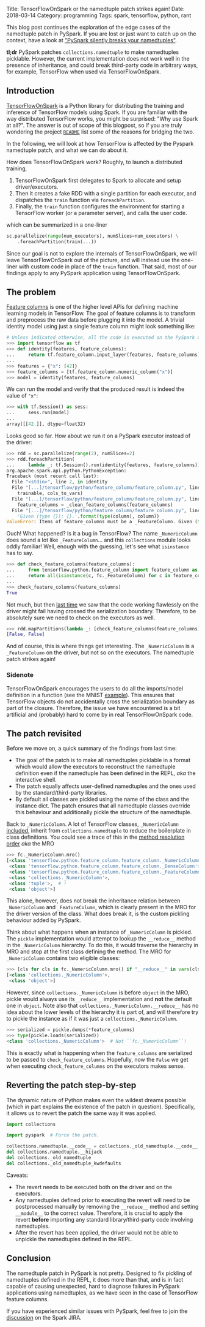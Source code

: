 Title: TensorFlowOnSpark or the namedtuple patch strikes again!
Date: 2018-03-14
Category: programming
Tags: spark, tensorflow, python, rant

This blog post continues the exploration of the edge cases of the namedtuple
patch in PySpark. If you are lost or just want to catch up on the context, have
a look at ["PySpark silently breaks your namedtuples"][pyspark-namedtuple].

**tl;dr** PySpark patches `collections.namedtuple` to make namedtuples
picklable. However, the current implementation does not work well in the
presence of inheritance, and could break third-party code in arbitrary
ways, for example, TensorFlow when used via TensorFlowOnSpark.

Introduction
------------

[TensorFlowOnSpark][tf-on-spark] is a Python library for distributing the
training and inference of TensorFlow models using Spark. If you are familiar
with the way distributed TensorFlow works, you might be surprised: "Why use
Spark at all?". The answer is out of scope of this blogpost, so if you are truly
wondering the project [`README`][why-tf-on-spark] list some of the reasons for
bridging the two.

In the following, we will look at how TensorFlow is affected by the Pyspark
namedtuple patch, and what we can do about it.

How does TensorFlowOnSpark work? Roughly, to launch a distributed training,

1. TensorFlowOnSpark first delegates to Spark to allocate and setup
   driver/executors.
2. Then it creates a fake RDD with a single partition for each executor,
   and dispatches the `train` function via `foreachPartition`.
3. Finally, the `train` function configures the environment for starting a
   TensorFlow worker (or a parameter server), and calls the user code.

which can be summarized in a one-liner

```python
sc.parallelize(range(num_executors), numSlices=num_executors) \
    .foreachPartition(train(...))
```

Since our goal is not to explore the internals of TensorFlowOnSpark, we will
leave TensorFlowOnSpark out of the picture, and will instead use the one-liner
with custom code in place of the `train` function. That said, most of our
findings apply to any PySpark application using TensorFlowOnSpark.

The problem
-----------

[Feature columns][feature-columns] is one of the higher level APIs for defining
machine learning models in TensorFlow. The goal of feature columns is to
transform and preprocess the raw data before plugging it into the model.
A trivial identity model using just a single feature column might look something
like:

```python
# Unless indicated otherwise, all the code is executed on the PySpark driver.
>>> import tensorflow as tf
>>> def identity(features, feature_columns):
...     return tf.feature_column.input_layer(features, feature_columns)
...
>>> features = {"x": [42]}
>>> feature_columns = [tf.feature_column.numeric_column("x")]
>>> model = identity(features, feature_columns)
```

We can *run* the model and verify that the produced result is indeed the value
of `"x"`:

```python
>>> with tf.Session() as sess:
...     sess.run(model)
...
array([[42.]], dtype=float32)
```

Looks good so far. How about we run it on a PySpark executor instead of the
driver:

```python
>>> rdd = sc.parallelize(range(2), numSlices=2)
>>> rdd.foreachPartition(
...     lambda _: tf.Session().run(identity(features, feature_columns)))
org.apache.spark.api.python.PythonException:
Traceback (most recent call last):
  File "<stdin>", line 2, in identity
  File "[...]/tensorflow/python/feature_column/feature_column.py", line 280, in input_layer
    trainable, cols_to_vars)
  File "[...]/tensorflow/python/feature_column/feature_column.py", line 170, in _internal_input_layer
    feature_columns = _clean_feature_columns(feature_columns)
  File "[...]/tensorflow/python/feature_column/feature_column.py", line 2027, in _clean_feature_columns
    'Given (type {}): {}.'.format(type(column), column))
ValueError: Items of feature_columns must be a _FeatureColumn. Given (type <class 'collections._NumericColumn'>): _NumericColumn(key='x', shape=(1,), default_value=None, dtype=tf.float32, normalizer_fn=None).
```

Ouch! What happened? Is it a bug in TensorFlow? The name `_NumericColumn` does
sound a lot like `_FeatureColumn`... and this `collections` module looks oddly
familiar! Well, enough with the guessing, let's see what `isinstance` has to
say.

```python
>>> def check_feature_columns(feature_columns):
...     from tensorflow.python.feature_column import feature_column as fc
...     return all(isinstance(c, fc._FeatureColumn) for c in feature_columns)
...
>>> check_feature_columns(feature_columns)
True
```

Not much, but then [last time][pyspark-namedtuple] we saw that the code working
flawlessly on the driver might fail having crossed the serialization
boundary. Therefore, to be absolutely sure we need to check on the executors as
well.

```python
>>> rdd.mapPartitions(lambda _: [check_feature_columns(feature_columns)]).collect()
[False, False]
```

And of course, this is where things get interesting. The `_NumericColumn` is a
`_FeatureColumn` on the driver, but not so on the executors. The namedtuple
patch strikes again!

### Sidenote

TensorFlowOnSpark encourages the users to do all the imports/model definition in
a function (see the MNIST [example][tf-on-spark-mnist]). This ensures that
TensorFlow objects do not accidentally cross the serialization boundary as part
of the closure. Therefore, the issue we have encountered is a bit artificial and
(probably) hard to come by in real TensorFlowOnSpark code.

The patch revisited
-------------------

Before we move on, a quick summary of the findings from last time:

* The goal of the patch is to make all namedtuples picklable in a format which
  would allow the executors to reconstruct the namedtuple definition even if the
  namedtuple has been defined in the REPL, *aka* the interactive shell.
* The patch equally affects user-defined namedtuples and the ones used by the
  standard/third-party libraries.
* By default all classes are pickled using the name of the class and the
  instance dict. The patch ensures that all namedtuple classes override this
  behaviour and additionally pickle the structure of the namedtuple.

Back to `_NumericColumn`. A lot of TensorFlow classes, `_NumericColumn`
[included][numeric-column], inherit from `collections.namedtuple` to reduce the
boilerplate in class definitions. You could see a trace of this in the
[method resolution order][mro] *aka* the MRO

```python
>>> fc._NumericColumn.mro()
[<class 'tensorflow.python.feature_column.feature_column._NumericColumn'>,
 <class 'tensorflow.python.feature_column.feature_column._DenseColumn'>,
 <class 'tensorflow.python.feature_column.feature_column._FeatureColumn'>,
 <class 'collections._NumericColumn'>,
 <class 'tuple'>,  # !
 <class 'object'>]
```

This alone, however, does not break the inheritance relation between
`_NumericColumn` and `_FeatureColumn`, which is clearly present in the
MRO for the driver version of the class. What does break it, is the custom
pickling behaviour added by PySpark.

Think about what happens when an instance of `_NumericColumn` is pickled. The
`pickle` implementation would attempt to lookup the `__reduce__` method in the
`_NumericColumn` hierarchy. To do this, it would traverse the hierarchy in MRO
and stop at the first class defining the method. The MRO for `_NumericColumn`
contains two eligible classes:

```python
>>> [cls for cls in fc._NumericColumn.mro() if "__reduce__" in vars(cls)]
[<class 'collections._NumericColumn'>,
 <class 'object'>]
```

However, since `collections._NumericColumn` is before `object` in the MRO,
pickle would always use its`__reduce__` implementation and **not** the default
one in `object`. Note also that `collections._NumericColumn.__reduce__` has no
idea about the lower levels of the hierarchy it is part of, and will therefore
try to pickle the instance as if it was just a `collections._NumericColumn`.

```python
>>> serialized = pickle.dumps(*feature_columns)
>>> type(pickle.loads(serialized))
<class 'collections._NumericColumn'>  # Not ``fc._NumericColumn``!
```

This is exactly what is happening when the `feature_columns` are serialized
to be passed to `check_feature_columns`. Hopefully, now the `False` we get
when executing `check_feature_columns` on the executors makes sense.

Reverting the patch step-by-step
--------------------------------

The dynamic nature of Python makes even the wildest dreams possible (which in
part explains the existence of the patch in question). Specifically, it allows
us to revert the patch the same way it was applied.

```python
import collections

import pyspark  # Force the patch.

collections.namedtuple.__code__ = collections._old_namedtuple.__code__
del collections.namedtuple.__hijack
del collections._old_namedtuple
del collections._old_namedtuple_kwdefaults
```

Caveats:

* The revert needs to be executed both on the driver and on the executors.
* Any namedtuples defined prior to executing the revert will need to be
  postprocessed manually by removing the `__reduce__` method and setting
  `__module__` to the correct value. Therefore, it is crucial to apply
  the revert  **before** importing any standard library/third-party code
  involving namedtuples.
* After the revert has been applied, the driver would not be able to unpickle
  the namedtuples defined in the REPL.

Conclusion
----------

The namedtuple patch in PySpark is not pretty. Designed to fix pickling
of namedtuples defined in the REPL, it does more than that, and
is in fact capable of causing unexpected, hard to diagnose failures in
PySpark applications using namedtuples, as we have seen in the case of
TensorFlow feature columns.

If you have experienced similar issues with PySpark, feel free to join the
[discussion][SPARK-22674] on the Spark JIRA.

[pyspark-namedtuple]: {filename}./pyspark-namedtuple.md
[tf-on-spark]: https://github.com/yahoo/TensorFlowOnSpark
[why-tf-on-spark]: https://github.com/yahoo/TensorFlowOnSpark#why-tensorflowonspark
[tf-on-spark-train]: https://github.com/yahoo/TensorFlowOnSpark/blob/bc8bddd5d4f12665d8c9a5195ba6631eacaed7af/tensorflowonspark/TFCluster.py#L54
[tf-on-spark-mnist]: https://github.com/yahoo/TensorFlowOnSpark/blob/bc8bddd5d4f12665d8c9a5195ba6631eacaed7af/examples/mnist/tf/mnist_dist.py#L15
[feature-columns]: https://www.tensorflow.org/get_started/feature_columns
[numeric-column]: https://github.com/tensorflow/tensorflow/blob/f47b6c9ec5e6c4561a6ed97ef2342ea737dcd80c/tensorflow/python/feature_column/feature_column.py#L2031
[mro]: http://python-history.blogspot.fr/2010/06/method-resolution-order.html
[SPARK-22674]: https://issues.apache.org/jira/browse/SPARK-22674
